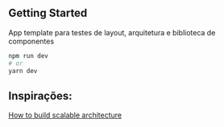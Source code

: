 ## Getting Started

App template para testes de layout, arquitetura e biblioteca de componentes

```bash
npm run dev
# or
yarn dev
```

## Inspirações:

[How to build scalable architecture](https://dev.to/alexeagleson/how-to-build-scalable-architecture-for-your-nextjs-project-2pb7)
